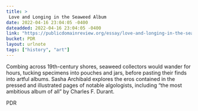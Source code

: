 ```yaml
---
title: > 
 Love and Longing in the Seaweed Album
date: 2022-04-16 23:04:05 -0400
dateadded: 2022-04-16 23:04:05 -0400
link: "https://publicdomainreview.org/essay/love-and-longing-in-the-seaweed-album"
bucket: PDR
layout: urlnote
tags: ["history", "art"]
--- 
```

Combing across 19th-century shores, seaweed collectors would wander for hours, tucking specimens into pouches and jars, before pasting their finds into artful albums. Sasha Archibald explores the eros contained in the pressed and illustrated pages of notable algologists, including “the most ambitious album of all” by Charles F. Durant.
 <!-- end excerpt --> 
<div class='bucket'><a class='internal-link' src='_notes/buckets/PDR'>PDR</a></div> 
